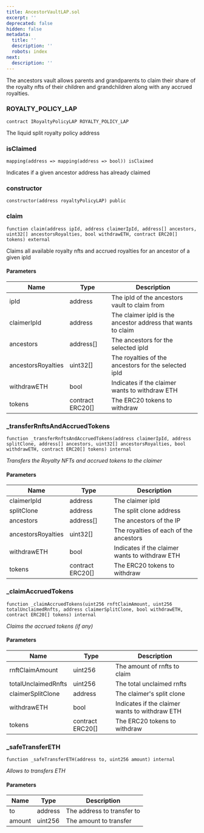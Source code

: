 ```yaml
---
title: AncestorVaultLAP.sol
excerpt: ''
deprecated: false
hidden: false
metadata:
  title: ''
  description: ''
  robots: index
next:
  description: ''
---
```

The ancestors vault allows parents and grandparents to claim their share of\
        the royalty nfts of their children and grandchildren along with any accrued royalties.

### ROYALTY\_POLICY\_LAP

```solidity
contract IRoyaltyPolicyLAP ROYALTY_POLICY_LAP
```

The liquid split royalty policy address

### isClaimed

```solidity
mapping(address => mapping(address => bool)) isClaimed
```

Indicates if a given ancestor address has already claimed

### constructor

```solidity
constructor(address royaltyPolicyLAP) public
```

### claim

```solidity
function claim(address ipId, address claimerIpId, address[] ancestors, uint32[] ancestorsRoyalties, bool withdrawETH, contract ERC20[] tokens) external
```

Claims all available royalty nfts and accrued royalties for an ancestor of a given ipId

#### Parameters

| Name               | Type              | Description                                                  |
| ------------------ | ----------------- | ------------------------------------------------------------ |
| ipId               | address           | The ipId of the ancestors vault to claim from                |
| claimerIpId        | address           | The claimer ipId is the ancestor address that wants to claim |
| ancestors          | address\[]        | The ancestors for the selected ipId                          |
| ancestorsRoyalties | uint32\[]         | The royalties of the ancestors for the selected ipId         |
| withdrawETH        | bool              | Indicates if the claimer wants to withdraw ETH               |
| tokens             | contract ERC20\[] | The ERC20 tokens to withdraw                                 |

### \_transferRnftsAndAccruedTokens

```solidity
function _transferRnftsAndAccruedTokens(address claimerIpId, address splitClone, address[] ancestors, uint32[] ancestorsRoyalties, bool withdrawETH, contract ERC20[] tokens) internal
```

*Transfers the Royalty NFTs and accrued tokens to the claimer*

#### Parameters

| Name               | Type              | Description                                    |
| ------------------ | ----------------- | ---------------------------------------------- |
| claimerIpId        | address           | The claimer ipId                               |
| splitClone         | address           | The split clone address                        |
| ancestors          | address\[]        | The ancestors of the IP                        |
| ancestorsRoyalties | uint32\[]         | The royalties of each of the ancestors         |
| withdrawETH        | bool              | Indicates if the claimer wants to withdraw ETH |
| tokens             | contract ERC20\[] | The ERC20 tokens to withdraw                   |

### \_claimAccruedTokens

```solidity
function _claimAccruedTokens(uint256 rnftClaimAmount, uint256 totalUnclaimedRnfts, address claimerSplitClone, bool withdrawETH, contract ERC20[] tokens) internal
```

*Claims the accrued tokens (if any)*

#### Parameters

| Name                | Type              | Description                                    |
| ------------------- | ----------------- | ---------------------------------------------- |
| rnftClaimAmount     | uint256           | The amount of rnfts to claim                   |
| totalUnclaimedRnfts | uint256           | The total unclaimed rnfts                      |
| claimerSplitClone   | address           | The claimer's split clone                      |
| withdrawETH         | bool              | Indicates if the claimer wants to withdraw ETH |
| tokens              | contract ERC20\[] | The ERC20 tokens to withdraw                   |

### \_safeTransferETH

```solidity
function _safeTransferETH(address to, uint256 amount) internal
```

*Allows to transfers ETH*

#### Parameters

| Name   | Type    | Description                |
| ------ | ------- | -------------------------- |
| to     | address | The address to transfer to |
| amount | uint256 | The amount to transfer     |
